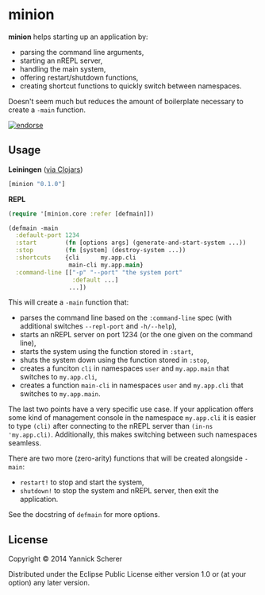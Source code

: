# minion

__minion__ helps starting up an application by:

- parsing the command line arguments,
- starting an nREPL server,
- handling the main system,
- offering restart/shutdown functions,
- creating shortcut functions to quickly switch between namespaces.

Doesn't seem much but reduces the amount of boilerplate necessary to create a `-main` function.

[![endorse](https://api.coderwall.com/xsc/endorsecount.png)](https://coderwall.com/xsc)

## Usage

__Leiningen__ ([via Clojars](https://clojars.org/minion))

```clojure
[minion "0.1.0"]
```

__REPL__

```clojure
(require '[minion.core :refer [defmain]])

(defmain -main
  :default-port 1234
  :start        (fn [options args] (generate-and-start-system ...))
  :stop         (fn [system] (destroy-system ...))
  :shortcuts    {cli      my.app.cli
                 main-cli my.app.main}
  :command-line [["-p" "--port" "the system port"
                  :default ...]
                 ...])
```

This will create a `-main` function that:

- parses the command line based on the `:command-line` spec (with additional switches `--repl-port` and `-h/--help`),
- starts an nREPL server on port 1234 (or the one given on the command line),
- starts the system using the function stored in `:start`,
- shuts the system down using the function stored in `:stop`,
- creates a funciton `cli` in namespaces `user` and `my.app.main` that switches to `my.app.cli`,
- creates a function `main-cli` in namespaces `user` and `my.app.cli` that switches to `my.app.main`.

The last two points have a very specific use case. If your application offers some kind of management console
in the namespace `my.app.cli` it is easier to type `(cli)` after connecting to the nREPL server than
`(in-ns 'my.app.cli)`. Additionally, this makes switching between such namespaces seamless.

There are two more (zero-arity) functions that will be created alongside `-main`:

- `restart!` to stop and start the system,
- `shutdown!` to stop the system and nREPL server, then exit the application.

See the docstring of `defmain` for more options.

## License

Copyright &copy; 2014 Yannick Scherer

Distributed under the Eclipse Public License either version 1.0 or (at
your option) any later version.
